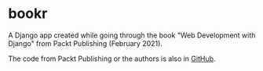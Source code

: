 # bookr
A Django app created while going through the book "Web Development with Django" from Packt Publishing (February 2021).

The code from Packt Publishing or the authors is also in [GitHub](https://github.com/PacktPublishing/Web-Development-with-Django).
